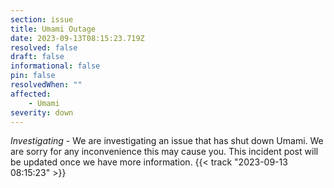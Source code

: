 ```yaml
---
section: issue
title: Umami Outage
date: 2023-09-13T08:15:23.719Z
resolved: false
draft: false
informational: false
pin: false
resolvedWhen: ""
affected:
    - Umami
severity: down
---
```

*Investigating* - We are investigating an issue that has shut down Umami. We are sorry for any inconvenience this may cause you. This incident post will be updated once we have more information. {{< track "2023-09-13 08:15:23" >}}
